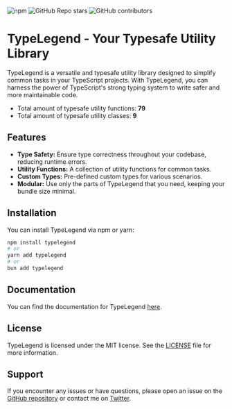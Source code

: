 ![npm](https://img.shields.io/npm/dm/typelegend)
![GitHub Repo stars](https://img.shields.io/github/stars/0pilatos0/TypeLegend)
![GitHub contributors](https://img.shields.io/github/contributors/0pilatos0/TypeLegend)

# TypeLegend - Your Typesafe Utility Library

TypeLegend is a versatile and typesafe utility library designed to simplify common tasks in your TypeScript projects. With TypeLegend, you can harness the power of TypeScript's strong typing system to write safer and more maintainable code.

- Total amount of typesafe utility functions: **79**
- Total amount of typesafe utility classes: **9**

## Features

- **Type Safety:** Ensure type correctness throughout your codebase, reducing runtime errors.
- **Utility Functions:** A collection of utility functions for common tasks.
- **Custom Types:** Pre-defined custom types for various scenarios.
- **Modular:** Use only the parts of TypeLegend that you need, keeping your bundle size minimal.

## Installation

You can install TypeLegend via npm or yarn:

```bash
npm install typelegend
# or
yarn add typelegend
# or
bun add typelegend
```

## Documentation

You can find the documentation for TypeLegend [here](/USAGE.md).

## License

TypeLegend is licensed under the MIT license. See the [LICENSE](LICENSE) file for more information.

## Support

If you encounter any issues or have questions, please open an issue on the [GitHub repository](https://github.com/0pilatos0/TypeLegend/issues) or contact me on [Twitter](https://twitter.com/pilatobyte).
